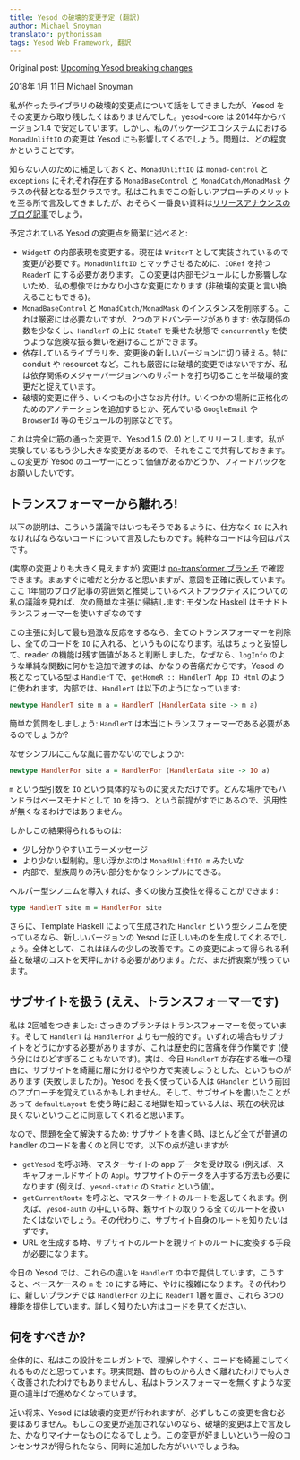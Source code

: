 ```yaml
---
title: Yesod の破壊的変更予定 (翻訳)
author: Michael Snoyman
translator: pythonissam
tags: Yesod Web Framework, 翻訳
---
```


Original post: [Upcoming Yesod breaking changes](https://www.yesodweb.com/blog/2018/01/upcoming-yesod-breaking-changes)

2018年 1月 11日 Michael Snoyman

私が作ったライブラリの破壊的変更点について話をしてきましたが、Yesod をその変更から取り残したくはありませんでした。yesod-core は 2014年からバージョン1.4 で安定しています。しかし、私のパッケージエコシステムにおける `MonadUnliftIO` の変更は Yesod にも影響してくるでしょう。問題は、どの程度かということです。

<!--more-->

知らない人のために補足しておくと、`MonadUnliftIO` は `monad-control` と `exceptions` にそれぞれ存在する `MonadBaseControl` と `MonadCatch/MonadMask` クラスの代替となる型クラスです。私はこれまでこの新しいアプローチのメリットを至る所で言及してきましたが、おそらく一番良い資料は[リリースアナウンスのブログ記事](https://www.fpcomplete.com/blog/2017/07/announcing-new-unliftio-library)でしょう。

予定されている Yesod の変更点を簡潔に述べると:

- `WidgetT` の内部表現を変更する。現在は `WriterT` として実装されているので変更が必要です。`MonadUnliftIO` とマッチさせるために、`IORef` を持つ `ReaderT` にする必要があります。この変更は内部モジュールにしか影響しないため、私の想像ではかなり小さな変更になります (非破壊的変更と言い換えることもできる)。
- `MonadBaseControl` と `MonadCatch/MonadMask` のインスタンスを削除する。これは厳密には必要ないですが、2つのアドバンテージがあります: 依存関係の数を少なくし、`HandlerT` の上に `StateT` を乗せた状態で `concurrently` を使うような危険な振る舞いを避けることができます。
- 依存しているライブラリを、変更後の新しいバージョンに切り替える。特に conduit や resourcet など。これも厳密には破壊的変更ではないですが、私は依存関係のメジャーバージョンへのサポートを打ち切ることを半破壊的変更だと捉えています。
- 破壊的変更に伴う、いくつもの小さなお片付け。いくつかの場所に正格化のためのアノテーションを追加するとか、死んでいる `GoogleEmail` や `BrowserId` 等のモジュールの削除などです。

これは完全に筋の通った変更で、Yesod 1.5 (2.0) としてリリースします。私が実験しているもう少し大きな変更があるので、それをここで共有しておきます。この変更が Yesod のユーザーにとって価値があるかどうか、フィードバックをお願いしたいです。

## トランスフォーマーから離れろ!
以下の説明は、こういう議論ではいつもそうであるように、仕方なく `IO` に入れなければならないコードについて言及したものです。純粋なコードは今回はパスです。

(実際の変更よりも大きく見えますが) 変更は [no-transformer ブランチ](https://github.com/yesodweb/yesod/pull/1466) で確認できます。まぁすぐに嘘だと分かると思いますが、意図を正確に表しています。ここ 1年間のブログ記事の雰囲気と推奨しているベストプラクティスについての私の議論を見れば、次の簡単な主張に帰結します: モダンな Haskell はモナドトランスフォーマーを使いすぎなのです

この主張に対して最も過激な反応をするなら、全てのトランスフォーマーを削除し、全てのコードを `IO` に入れる、というものになります。私はちょっと妥協して、reader の機能は残す価値があると判断しました。なぜなら、`logInfo` のような単純な関数に何かを追加で渡すのは、かなりの苦痛だからです。Yesod の核となっている型は `HandlerT` で、`getHomeR :: HandlerT App IO Html` のように使われます。内部では、`HandlerT` は以下のようになっています:

```haskell
newtype HandlerT site m a = HandlerT (HandlerData site -> m a)
```

簡単な質問をしましょう: `HandlerT` は本当にトランスフォーマーである必要があるのでしょうか?

なぜシンプルにこんな風に書かないのでしょうか:

```haskell
newtype HandlerFor site a = HandlerFor (HandlerData site -> IO a)
```

`m` という型引数を `IO` という具体的なものに変えただけです。どんな場所でもハンドラはベースモナドとして `IO` を持つ、という前提がすでにあるので、汎用性が無くなるわけではありません。

しかしこの結果得られるものは:

- 少し分かりやすいエラーメッセージ
- より少ない型制約。思い浮かぶのは `MonadUnliftIO m` みたいな
- 内部で、型族周りの汚い部分をかなりシンプルにできる。

ヘルパー型シノニムを導入すれば、多くの後方互換性を得ることができます:

```haskell
type HandlerT site m = HandlerFor site
```

さらに、Template Haskell によって生成された `Handler` という型シノニムを使っているなら、新しいバージョンの Yesod は正しいものを生成してくれるでしょう。全体として、これはほんの少しの改善です。この変更によって得られる利益と破壊のコストを天秤にかける必要があります。ただ、まだ折衷案が残っています。

## サブサイトを扱う (ええ、トランスフォーマーです)
私は 2回嘘をつきました: さっきのブランチはトランスフォーマーを使っています。そして `HandlerT` は `HandlerFor` よりも一般的です。いずれの場合もサブサイトをどうにかする必要がありますが、これは歴史的に苦痛を伴う作業です (使う分にはひどすぎることもないです)。実は、今日 `HandlerT` が存在する唯一の理由に、サブサイトを綺麗に層に分けるやり方で実装しようとした、というものがあります (失敗しましたが)。Yesod を長く使っている人は `GHandler` という前回のアプローチを覚えているかもしれません。そして、サブサイトを書いたことがあって `defaultLayout` を使う時に起こる地獄を知っている人は、現在の状況は良くないということに同意してくれると思います。

なので、問題を全て解決するため: サブサイトを書く時、ほとんど全てが普通の handler のコードを書くのと同じです。以下の点が違いますが:

- `getYesod` を呼ぶ時、マスターサイトの app データを受け取る (例えば、スキャフォールドサイトの `App`)。サブサイトのデータを入手する方法も必要になります (例えば、`yesod-static` の `Static` という値)。
- `getCurrentRoute` を呼ぶと、マスターサイトのルートを返してくれます。例えば、`yesod-auth` の中にいる時、親サイトの取りうる全てのルートを扱いたくはないでしょう。その代わりに、サブサイト自身のルートを知りたいはずです。
- URL を生成する時、サブサイトのルートを親サイトのルートに変換する手段が必要になります。

今日の Yesod では、これらの違いを `HandlerT` の中で提供しています。こうすると、ベースケースの `m` を `IO` にする時に、やけに複雑になります。その代わりに、新しいブランチでは `HandlerFor` の上に `ReaderT` 1層を置き、これら 3つの機能を提供しています。詳しく知りたい方は[コードを見てください](https://github.com/yesodweb/yesod/blob/3e06942449cad0b52e218cb7e9f2c06b45b85e69/yesod-core/Yesod/Core/Class/Dispatch.hs#L38)。

## 何をすべきか?
全体的に、私はこの設計をエレガントで、理解しやすく、コードを綺麗にしてくれるものだと思っています。現実問題、昔のものから大きく離れたわけでも大きく改善されたわけでもありませんし、私はトランスフォーマーを無くすような変更の道半ばで進めなくなっています。

近い将来、Yesod には破壊的変更が行われますが、必ずしもこの変更を含む必要はありません。もしこの変更が追加されないのなら、破壊的変更は上で言及した、かなりマイナーなものになるでしょう。この変更が好ましいという一般のコンセンサスが得られたなら、同時に追加した方がいいでしょうね。

